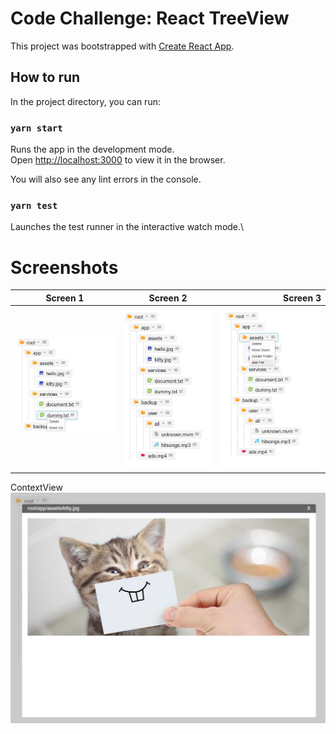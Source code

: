 # Code Challenge: React TreeView

This project was bootstrapped with [Create React App](https://github.com/facebook/create-react-app).

## How to run

In the project directory, you can run:

### `yarn start`

Runs the app in the development mode.\
Open [http://localhost:3000](http://localhost:3000) to view it in the browser.

You will also see any lint errors in the console.

### `yarn test`

Launches the test runner in the interactive watch mode.\

# Screenshots
| Screen 1 |      Screen 2      |  Screen 3 |
|----------|:-------------:|------:|
| ![1](docs/screen1.png) |  ![2](docs/screen2.png) | ![3](docs/screen3.png) |

ContextView
![4](docs/screen4.png)
